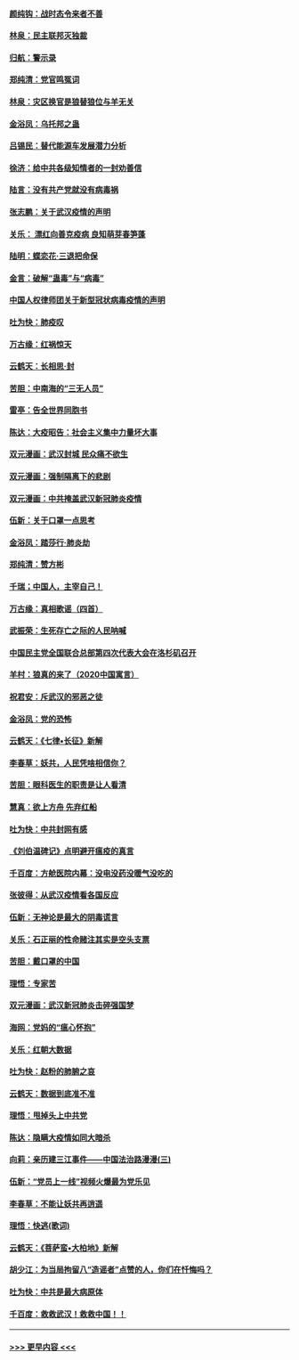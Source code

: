 #### [颜纯钩：战时态令来者不善](../pages/nsc993/n11872011.md?t=02161556) 
#### [林泉：民主联邦灭独裁](../pages/nsc993/n11870998.md?t=02161556) 
#### [归航：警示录](../pages/nsc993/n11870963.md?t=02161556) 
#### [郑纯清：党官鸣冤词](../pages/nsc993/n11870938.md?t=02161556) 
#### [林泉：灾区换官是狼替狼位与羊无关](../pages/nsc993/n11870896.md?t=02161556) 
#### [金浴凤：乌托邦之蛊](../pages/nsc993/n11870879.md?t=02161556) 
#### [吕锡民：替代能源车发展潜力分析](../pages/nsc993/n11870656.md?t=02161556) 
#### [徐济：给中共各级知情者的一封劝善信](../pages/nsc993/n11868561.md?t=02161556) 
#### [陆言：没有共产党就没有病毒祸](../pages/nsc993/n11868232.md?t=02161556) 
#### [张志鹏：关于武汉疫情的声明](../pages/nsc993/n11867182.md?t=02161556) 
#### [关乐： 漂红向善克疫病 良知萌芽春笋蓬](../pages/nsc993/n11865710.md?t=02161556) 
#### [陆明：蝶恋花‧三退把命保](../pages/nsc993/n11865673.md?t=02161556) 
#### [金言：破解“蛊毒”与“病毒”](../pages/nsc993/n11864103.md?t=02161556) 
#### [中国人权律师团关于新型冠状病毒疫情的声明](../pages/nsc993/n11864249.md?t=02161556) 
#### [吐为快：肺疫叹](../pages/nsc993/n11864027.md?t=02161556) 
#### [万古缘：红祸惊天](../pages/nsc993/n11864079.md?t=02161556) 
#### [云鹤天：长相思‧封](../pages/nsc993/n11864006.md?t=02161556) 
#### [苦胆：中南海的“三无人员”](../pages/nsc993/n11862997.md?t=02161556) 
#### [雷亭：告全世界同胞书](../pages/nsc993/n11862572.md?t=02161556) 
#### [陈达：大疫昭告：社会主义集中力量坏大事](../pages/nsc993/n11859419.md?t=02161556) 
#### [双元漫画：武汉封城 民众痛不欲生](../pages/nsc993/n11859287.md?t=02161556) 
#### [双元漫画：强制隔离下的悲剧](../pages/nsc993/n11859244.md?t=02161556) 
#### [双元漫画：中共掩盖武汉新冠肺炎疫情](../pages/nsc993/n11858249.md?t=02161556) 
#### [伍新：关于口罩一点思考](../pages/nsc993/n11859195.md?t=02161556) 
#### [金浴凤：踏莎行‧肺炎劫](../pages/nsc993/n11858227.md?t=02161556) 
#### [郑纯清：赞方彬](../pages/nsc993/n11856803.md?t=02161556) 
#### [千瑞；中国人，主宰自己！](../pages/nsc993/n11856793.md?t=02161556) 
#### [万古缘：真相歌谣（四首）](../pages/nsc993/n11856263.md?t=02161556) 
#### [武振荣：生死存亡之际的人民呐喊](../pages/nsc993/n11856256.md?t=02161556) 
#### [中国民主党全国联合总部第四次代表大会在洛杉矶召开](../pages/nsc993/n11856344.md?t=02161556) 
#### [羊村：狼真的来了（2020中国寓言）](../pages/nsc993/n11856229.md?t=02161556) 
#### [祝君安：斥武汉的邪恶之徒](../pages/nsc993/n11855861.md?t=02161556) 
#### [金浴凤：党的恐怖](../pages/nsc993/n11855849.md?t=02161556) 
#### [云鹤天：《七律▪长征》新解](../pages/nsc993/n11855479.md?t=02161556) 
#### [李春草：妖共，人民凭啥相信你？](../pages/nsc993/n11855196.md?t=02161556) 
#### [苦胆：眼科医生的职责是让人看清](../pages/nsc993/n11853840.md?t=02161556) 
#### [慧真：欲上方舟 先弃红船](../pages/nsc993/n11853483.md?t=02161556) 
#### [吐为快：中共封网有感](../pages/nsc993/n11852575.md?t=02161556) 
#### [《刘伯温碑记》点明避开瘟疫的真言](../pages/nsc993/n11852128.md?t=02161556) 
#### [千百度：方舱医院内幕：没电没药没暖气没吃的](../pages/nsc993/n11850211.md?t=02161556) 
#### [张彼得：从武汉疫情看各国反应](../pages/nsc993/n11850102.md?t=02161556) 
#### [伍新：无神论是最大的阴毒谎言](../pages/nsc993/n11846129.md?t=02161556) 
#### [关乐：石正丽的性命赌注其实是空头支票](../pages/nsc993/n11846109.md?t=02161556) 
#### [苦胆：戴口罩的中国](../pages/nsc993/n11845576.md?t=02161556) 
#### [理悟：专家苦](../pages/nsc993/n11845564.md?t=02161556) 
#### [双元漫画：武汉新冠肺炎击碎强国梦](../pages/nsc993/n11843320.md?t=02161556) 
#### [海网：党妈的“瘟心怀抱”](../pages/nsc993/n11840740.md?t=02161556) 
#### [关乐：红朝大数据](../pages/nsc993/n11840675.md?t=02161556) 
#### [吐为快：赵粉的肺腑之哀](../pages/nsc993/n11840618.md?t=02161556) 
#### [云鹤天：数据到底准不准](../pages/nsc993/n11840325.md?t=02161556) 
#### [理悟：甩掉头上中共党](../pages/nsc993/n11838826.md?t=02161556) 
#### [陈达：隐瞒大疫情如同大暗杀](../pages/nsc993/n11838771.md?t=02161556) 
#### [向莉：亲历建三江事件——中国法治路漫漫(三)](../pages/nsc993/n11831825.md?t=02161556) 
#### [伍新：“党员上一线”视频火爆最为党乐见](../pages/nsc993/n11838200.md?t=02161556) 
#### [李春草：不能让妖共再逍遥](../pages/nsc993/n11838102.md?t=02161556) 
#### [理悟：快逃(歌词)](../pages/nsc993/n11838083.md?t=02161556) 
#### [云鹤天：《菩萨蛮▪大柏地》新解](../pages/nsc993/n11838059.md?t=02161556) 
#### [胡少江：为当局拘留八“造谣者”点赞的人，你们在忏悔吗？](../pages/nsc993/n11836801.md?t=02161556) 
#### [吐为快：中共是最大病原体](../pages/nsc993/n11836748.md?t=02161556) 
#### [千百度：救救武汉！救救中国！！](../pages/nsc993/n11836145.md?t=02161556) 

----
#### [ >>> 更早内容 <<< ](../indexes/nsc993-earlier.md)
